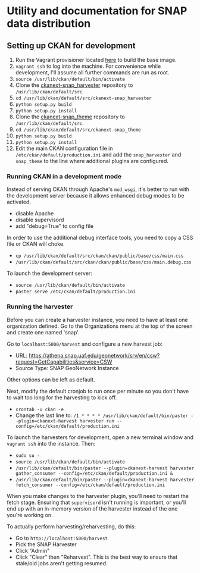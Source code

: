 # Utility and documentation for SNAP data distribution

## Setting up CKAN for development

 1. Run the Vagrant provisioner located [here](https://github.com/ua-snap/ckan-puppet-centos) to build the base image.
 1. `vagrant ssh` to log into the machine.  For convenience while development, I'll assume all further commands are run as root.
 1. `source /usr/lib/ckan/default/bin/activate`
 1. Clone the [ckanext-snap_harvester](https://github.com/ua-snap/ckanext-snap_harvester) repository to `/usr/lib/ckan/default/src`.
 1. `cd /usr/lib/ckan/default/src/ckanext-snap_harvester`
 1. `python setup.py build`
 1. `python setup.py install`
 1. Clone the [ckanext-snap_theme](https://github.com/ua-snap/ckanext-snap_theme) repository to `/usr/lib/ckan/default/src`.
 1. `cd /usr/lib/ckan/default/src/ckanext-snap_theme`
 1. `python setup.py build`
 1. `python setup.py install`
 1. Edit the main CKAN configuration file in `/etc/ckan/default/production.ini` and add the `snap_harvester` and `snap_theme` to the line where additional plugins are configured.

### Running CKAN in a development mode

Instead of serving CKAN through Apache's `mod_wsgi`, it's better to run with the development server because it allows enhanced debug modes to be activated.

 - disable Apache
 - disable supervisord
 - add "debug=True" to config file

In order to use the additional debug interface tools, you need to copy a CSS file or CKAN will choke.

 * `cp /usr/lib/ckan/default/src/ckan/ckan/public/base/css/main.css`
 * `/usr/lib/ckan/default/src/ckan/ckan/public/base/css/main.debug.css`

To launch the development server:

 * `source /usr/lib/ckan/default/bin/activate`
 * `paster serve /etc/ckan/default/production.ini`

### Running the harvester

Before you can create a harvester instance, you need to have at least one organization defined.  Go to the Organizations menu at the top of the screen and create one named 'snap'.

Go to `localhost:5000/harvest` and configure a new harvest job:

 * URL: https://athena.snap.uaf.edu/geonetwork/srv/en/csw?request=GetCapabilities&service=CSW
 * Source Type: SNAP GeoNetwork Instance

Other options can be left as default.

Next, modify the default cronjob to run once per minute so you don't have to wait too long for the harvesting to kick off.

 * `crontab -u ckan -e`
 * Change the last line to: `/1 * * * * /usr/lib/ckan/default/bin/paster --plugin=ckanext-harvest harvester run --config=/etc/ckan/default/production.ini`

To launch the harvesters for development, open a new terminal window and `vagrant ssh` into the instance.  Then:

 * `sudo su -`
 * `source /usr/lib/ckan/default/bin/activate`
 * `/usr/lib/ckan/default/bin/paster --plugin=ckanext-harvest harvester     gather_consumer --config=/etc/ckan/default/production.ini &`
 * `/usr/lib/ckan/default/bin/paster --plugin=ckanext-harvest harvester     fetch_consumer --config=/etc/ckan/default/production.ini`

When you make changes to the harvester plugin, you'll need to restart the fetch stage.  Ensuring that `supervisord` isn't running is important, or you'll end up with an in-memory version of the harvester instead of the one you're working on.

To actually perform harvesting/reharvesting, do this:

 * Go to `http://localhost:5000/harvest`
 * Pick the SNAP Harvester
 * Click "Admin"
 * Click "Clear" then "Reharvest".  This is the best way to ensure that stale/old jobs aren't getting resumed.


